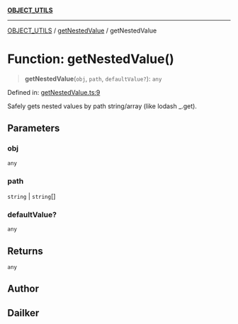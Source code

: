 [**OBJECT_UTILS**](../../README.md)

***

[OBJECT_UTILS](../../README.md) / [getNestedValue](../README.md) / getNestedValue

# Function: getNestedValue()

> **getNestedValue**(`obj`, `path`, `defaultValue?`): `any`

Defined in: [getNestedValue.ts:9](https://github.com/dailker/everyutil/blob/9b590f3b464c4883aa51a0e840c616072d918dc8/src/object/getNestedValue.ts#L9)

Safely gets nested values by path string/array (like lodash _.get).

## Parameters

### obj

`any`

### path

`string` | `string`[]

### defaultValue?

`any`

## Returns

`any`

## Author

## Dailker
